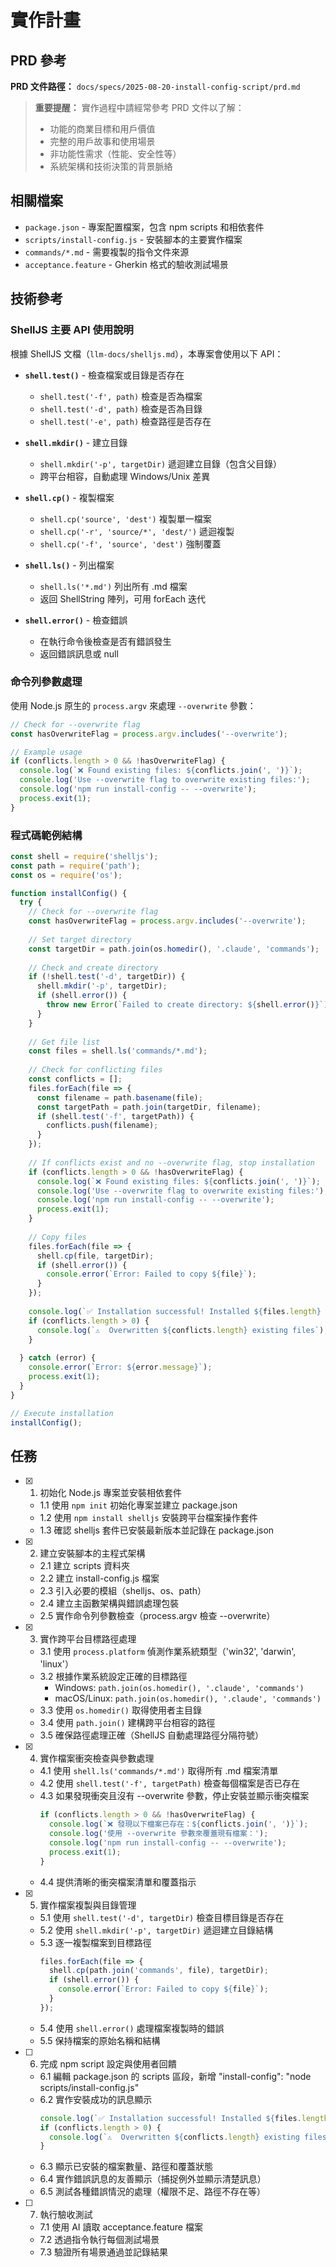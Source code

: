 # 實作計畫

## PRD 參考

**PRD 文件路徑：** `docs/specs/2025-08-20-install-config-script/prd.md`

> **重要提醒：** 實作過程中請經常參考 PRD 文件以了解：
>
> - 功能的商業目標和用戶價值
> - 完整的用戶故事和使用場景
> - 非功能性需求（性能、安全性等）
> - 系統架構和技術決策的背景脈絡

## 相關檔案

- `package.json` - 專案配置檔案，包含 npm scripts 和相依套件
- `scripts/install-config.js` - 安裝腳本的主要實作檔案
- `commands/*.md` - 需要複製的指令文件來源
- `acceptance.feature` - Gherkin 格式的驗收測試場景

## 技術參考

### ShellJS 主要 API 使用說明

根據 ShellJS 文檔（`llm-docs/shelljs.md`），本專案會使用以下 API：

- **`shell.test()`** - 檢查檔案或目錄是否存在
  - `shell.test('-f', path)` 檢查是否為檔案
  - `shell.test('-d', path)` 檢查是否為目錄
  - `shell.test('-e', path)` 檢查路徑是否存在
  
- **`shell.mkdir()`** - 建立目錄
  - `shell.mkdir('-p', targetDir)` 遞迴建立目錄（包含父目錄）
  - 跨平台相容，自動處理 Windows/Unix 差異
  
- **`shell.cp()`** - 複製檔案
  - `shell.cp('source', 'dest')` 複製單一檔案
  - `shell.cp('-r', 'source/*', 'dest/')` 遞迴複製
  - `shell.cp('-f', 'source', 'dest')` 強制覆蓋
  
- **`shell.ls()`** - 列出檔案
  - `shell.ls('*.md')` 列出所有 .md 檔案
  - 返回 ShellString 陣列，可用 forEach 迭代
  
- **`shell.error()`** - 檢查錯誤
  - 在執行命令後檢查是否有錯誤發生
  - 返回錯誤訊息或 null

### 命令列參數處理

使用 Node.js 原生的 `process.argv` 來處理 `--overwrite` 參數：

```javascript
// Check for --overwrite flag
const hasOverwriteFlag = process.argv.includes('--overwrite');

// Example usage
if (conflicts.length > 0 && !hasOverwriteFlag) {
  console.log(`❌ Found existing files: ${conflicts.join(', ')}`);
  console.log('Use --overwrite flag to overwrite existing files:');
  console.log('npm run install-config -- --overwrite');
  process.exit(1);
}
```

### 程式碼範例結構

```javascript
const shell = require('shelljs');
const path = require('path');
const os = require('os');

function installConfig() {
  try {
    // Check for --overwrite flag
    const hasOverwriteFlag = process.argv.includes('--overwrite');
    
    // Set target directory
    const targetDir = path.join(os.homedir(), '.claude', 'commands');
    
    // Check and create directory
    if (!shell.test('-d', targetDir)) {
      shell.mkdir('-p', targetDir);
      if (shell.error()) {
        throw new Error(`Failed to create directory: ${shell.error()}`);
      }
    }
    
    // Get file list
    const files = shell.ls('commands/*.md');
    
    // Check for conflicting files
    const conflicts = [];
    files.forEach(file => {
      const filename = path.basename(file);
      const targetPath = path.join(targetDir, filename);
      if (shell.test('-f', targetPath)) {
        conflicts.push(filename);
      }
    });
    
    // If conflicts exist and no --overwrite flag, stop installation
    if (conflicts.length > 0 && !hasOverwriteFlag) {
      console.log(`❌ Found existing files: ${conflicts.join(', ')}`);
      console.log('Use --overwrite flag to overwrite existing files:');
      console.log('npm run install-config -- --overwrite');
      process.exit(1);
    }
    
    // Copy files
    files.forEach(file => {
      shell.cp(file, targetDir);
      if (shell.error()) {
        console.error(`Error: Failed to copy ${file}`);
      }
    });
    
    console.log(`✅ Installation successful! Installed ${files.length} files to ${targetDir}`);
    if (conflicts.length > 0) {
      console.log(`⚠️  Overwritten ${conflicts.length} existing files`);
    }
    
  } catch (error) {
    console.error(`Error: ${error.message}`);
    process.exit(1);
  }
}

// Execute installation
installConfig();
```

## 任務

- [x] 1. 初始化 Node.js 專案並安裝相依套件
  - 1.1 使用 `npm init` 初始化專案並建立 package.json
  - 1.2 使用 `npm install shelljs` 安裝跨平台檔案操作套件
  - 1.3 確認 shelljs 套件已安裝最新版本並記錄在 package.json

- [x] 2. 建立安裝腳本的主程式架構
  - 2.1 建立 scripts 資料夾
  - 2.2 建立 install-config.js 檔案
  - 2.3 引入必要的模組（shelljs、os、path）
  - 2.4 建立主函數架構與錯誤處理包裝
  - 2.5 實作命令列參數檢查（process.argv 檢查 --overwrite）

- [x] 3. 實作跨平台目標路徑處理
  - 3.1 使用 `process.platform` 偵測作業系統類型（'win32', 'darwin', 'linux'）
  - 3.2 根據作業系統設定正確的目標路徑
    - Windows: `path.join(os.homedir(), '.claude', 'commands')`
    - macOS/Linux: `path.join(os.homedir(), '.claude', 'commands')`
  - 3.3 使用 `os.homedir()` 取得使用者主目錄
  - 3.4 使用 `path.join()` 建構跨平台相容的路徑
  - 3.5 確保路徑處理正確（ShellJS 自動處理路徑分隔符號）

- [x] 4. 實作檔案衝突檢查與參數處理
  - 4.1 使用 `shell.ls('commands/*.md')` 取得所有 .md 檔案清單
  - 4.2 使用 `shell.test('-f', targetPath)` 檢查每個檔案是否已存在
  - 4.3 如果發現衝突且沒有 --overwrite 參數，停止安裝並顯示衝突檔案
    ```javascript
    if (conflicts.length > 0 && !hasOverwriteFlag) {
      console.log(`❌ 發現以下檔案已存在：${conflicts.join(', ')}`);
      console.log('使用 --overwrite 參數來覆蓋現有檔案：');
      console.log('npm run install-config -- --overwrite');
      process.exit(1);
    }
    ```
  - 4.4 提供清晰的衝突檔案清單和覆蓋指示

- [x] 5. 實作檔案複製與目錄管理
  - 5.1 使用 `shell.test('-d', targetDir)` 檢查目標目錄是否存在
  - 5.2 使用 `shell.mkdir('-p', targetDir)` 遞迴建立目錄結構
  - 5.3 逐一複製檔案到目標路徑
    ```javascript
    files.forEach(file => {
      shell.cp(path.join('commands', file), targetDir);
      if (shell.error()) {
        console.error(`Error: Failed to copy ${file}`);
      }
    });
    ```
  - 5.4 使用 `shell.error()` 處理檔案複製時的錯誤
  - 5.5 保持檔案的原始名稱和結構

- [ ] 6. 完成 npm script 設定與使用者回饋
  - 6.1 編輯 package.json 的 scripts 區段，新增 "install-config": "node scripts/install-config.js"
  - 6.2 實作安裝成功的訊息顯示
    ```javascript
    console.log(`✅ Installation successful! Installed ${files.length} files to ${targetDir}`);
    if (conflicts.length > 0) {
      console.log(`⚠️  Overwritten ${conflicts.length} existing files`);
    }
    ```
  - 6.3 顯示已安裝的檔案數量、路徑和覆蓋狀態
  - 6.4 實作錯誤訊息的友善顯示（捕捉例外並顯示清楚訊息）
  - 6.5 測試各種錯誤情況的處理（權限不足、路徑不存在等）

- [ ] 7. 執行驗收測試
  - 7.1 使用 AI 讀取 acceptance.feature 檔案
  - 7.2 透過指令執行每個測試場景
  - 7.3 驗證所有場景通過並記錄結果